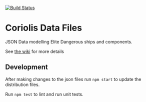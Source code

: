 [![Build Status](https://travis-ci.org/cmmcleod/coriolis-data.svg?branch=master)](https://travis-ci.org/cmmcleod/coriolis-data)
# Coriolis Data Files

JSON Data modelling Elite Dangerous ships and components.

See [the wiki](https://github.com/cmmcleod/coriolis-data/wiki) for more details


## Development

After making changes to the json files run `npm start` to update the distribution files.

Run `npm test` to lint and run unit tests.
